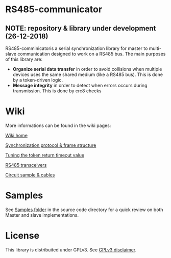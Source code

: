# RS485-communicator

## NOTE: repository & library under development (26-12-2018)

RS485-comminicatoris a serial synchronization library for master to multi-slave communication designed to work on a RS485 bus. The main purposes of this library are:

* **Organize serial data transfer** in order to avoid collisions when multiple devices uses the same shared medium (like a RS485 bus). This is done by a token-driven logic.
* **Message integrity** in order to detect when errors occurs during transmission. This is done by crc8 checks

# Wiki
More informations can be found in the wiki pages: 

[Wiki home](https://github.com/grisson2/rs485-communicator/wiki)

[Synchronization protocol & frame structure](https://github.com/grisson2/rs485-communicator/wiki/Synchronization-protocol-&-frame-structure)

[Tuning the token return timeout value](https://github.com/grisson2/rs485-communicator/wiki/Tuning-the-token-return-timeout-value)

[RS485 transceivers](https://github.com/grisson2/rs485-communicator/wiki/RS485-transceivers)

[Circuit sample & cables](https://github.com/grisson2/rs485-communicator/wiki/Circuit-sample-&-cable)

# Samples

See [Samples folder](https://github.com/grisson2/rs485-communicator/tree/master/examples) in the source code directory for a quick review on both Master and slave implementations.


# License
This library is distribuited under GPLv3. See [GPLv3 disclaimer](https://github.com/grisson2/rs485-communicator/blob/master/LICENSE).



